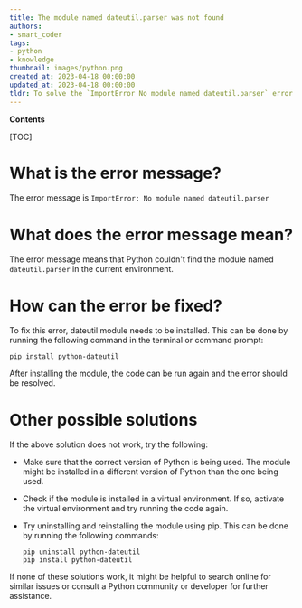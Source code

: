 ```yaml
---
title: The module named dateutil.parser was not found
authors:
- smart_coder
tags:
- python
- knowledge
thumbnail: images/python.png
created_at: 2023-04-18 00:00:00
updated_at: 2023-04-18 00:00:00
tldr: To solve the `ImportError No module named dateutil.parser` error in Python, install the python-dateutil library using the command `pip install python-dateutil`.
---
```


**Contents**

[TOC]

# What is the error message?

The error message is ```ImportError: No module named dateutil.parser```


# What does the error message mean?

The error message means that Python couldn't find the module named ```dateutil.parser``` in the current environment.


# How can the error be fixed?

To fix this error, dateutil module needs to be installed. This can be done by running the following command in the terminal or command prompt:

```pip install python-dateutil```

After installing the module, the code can be run again and the error should be resolved.


# Other possible solutions

If the above solution does not work, try the following:

- Make sure that the correct version of Python is being used. The module might be installed in a different version of Python than the one being used.
- Check if the module is installed in a virtual environment. If so, activate the virtual environment and try running the code again.
- Try uninstalling and reinstalling the module using pip. This can be done by running the following commands:

   ```pip uninstall python-dateutil```  
   ```pip install python-dateutil```  

If none of these solutions work, it might be helpful to search online for similar issues or consult a Python community or developer for further assistance.
